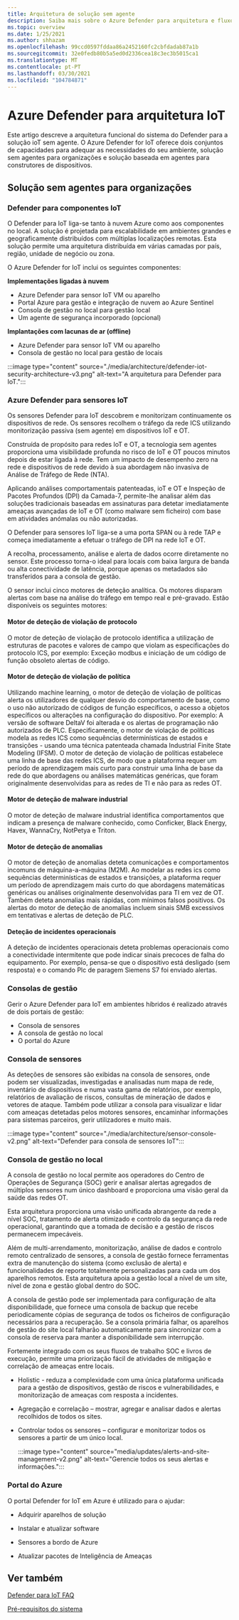 ```yaml
---
title: Arquitetura de solução sem agente
description: Saiba mais sobre o Azure Defender para arquitetura e fluxo de informação ioT sem agente.
ms.topic: overview
ms.date: 1/25/2021
ms.author: shhazam
ms.openlocfilehash: 99ccd0597fddaa86a2452160fc2cbfdadab87a1b
ms.sourcegitcommit: 32e0fedb80b5a5ed0d2336cea18c3ec3b5015ca1
ms.translationtype: MT
ms.contentlocale: pt-PT
ms.lasthandoff: 03/30/2021
ms.locfileid: "104784871"
---
```

# <a name="azure-defender-for-iot-architecture"></a>Azure Defender para arquitetura IoT

Este artigo descreve a arquitetura funcional do sistema do Defender para a solução ioT sem agente. O Azure Defender for IoT oferece dois conjuntos de capacidades para adequar as necessidades do seu ambiente, solução sem agentes para organizações e solução baseada em agentes para construtores de dispositivos.

## <a name="agentless-solution-for-organizations"></a>Solução sem agentes para organizações
### <a name="defender-for-iot-components"></a>Defender para componentes IoT

O Defender para IoT liga-se tanto à nuvem Azure como aos componentes no local. A solução é projetada para escalabilidade em ambientes grandes e geograficamente distribuídos com múltiplas localizações remotas. Esta solução permite uma arquitetura distribuída em várias camadas por país, região, unidade de negócio ou zona. 

O Azure Defender for IoT inclui os seguintes componentes: 

**Implementações ligadas à nuvem**

- Azure Defender para sensor IoT VM ou aparelho
- Portal Azure para gestão e integração de nuvem ao Azure Sentinel
- Consola de gestão no local para gestão local
- Um agente de segurança incorporado (opcional)

**Implantações com lacunas de ar (offline)**

- Azure Defender para sensor IoT VM ou aparelho
- Consola de gestão no local para gestão de locais

:::image type="content" source="./media/architecture/defender-iot-security-architecture-v3.png" alt-text="A arquitetura para Defender para IoT.":::

### <a name="azure-defender-for-iot-sensors"></a>Azure Defender para sensores IoT

Os sensores Defender para IoT descobrem e monitorizam continuamente os dispositivos de rede. Os sensores recolhem o tráfego da rede ICS utilizando monitorização passiva (sem agente) em dispositivos IoT e OT. 
 
Construída de propósito para redes IoT e OT, a tecnologia sem agentes proporciona uma visibilidade profunda no risco de IoT e OT poucos minutos depois de estar ligada à rede. Tem um impacto de desempenho zero na rede e dispositivos de rede devido à sua abordagem não invasiva de Análise de Tráfego de Rede (NTA). 
 
Aplicando análises comportamentais patenteadas, ioT e OT e Inspeção de Pacotes Profundos (DPI) da Camada-7, permite-lhe analisar além das soluções tradicionais baseadas em assinaturas para detetar imediatamente ameaças avançadas de IoT e OT (como malware sem ficheiro) com base em atividades anómalas ou não autorizadas. 
  
O Defender para sensores IoT liga-se a uma porta SPAN ou à rede TAP e começa imediatamente a efetuar o tráfego de DPI na rede IoT e OT. 
 
A recolha, processamento, análise e alerta de dados ocorre diretamente no sensor. Este processo torna-o ideal para locais com baixa largura de banda ou alta conectividade de latência, porque apenas os metadados são transferidos para a consola de gestão.

O sensor inclui cinco motores de deteção analítica. Os motores disparam alertas com base na análise do tráfego em tempo real e pré-gravado. Estão disponíveis os seguintes motores: 

#### <a name="protocol-violation-detection-engine"></a>Motor de deteção de violação de protocolo
O motor de deteção de violação de protocolo identifica a utilização de estruturas de pacotes e valores de campo que violam as especificações do protocolo ICS, por exemplo: Exceção modbus e iniciação de um código de função obsoleto alertas de código.

#### <a name="policy-violation-detection-engine"></a>Motor de deteção de violação de política
Utilizando machine learning, o motor de deteção de violação de políticas alerta os utilizadores de qualquer desvio do comportamento de base, como o uso não autorizado de códigos de função específicos, o acesso a objetos específicos ou alterações na configuração do dispositivo. Por exemplo: A versão de software DeltaV foi alterada e os alertas de programação não autorizados de PLC. Especificamente, o motor de violação de políticas modela as redes ICS como sequências determinísticas de estados e transições - usando uma técnica patenteada chamada Industrial Finite State Modeling (IFSM). O motor de deteção de violação de políticas estabelece uma linha de base das redes ICS, de modo que a plataforma requer um período de aprendizagem mais curto para construir uma linha de base da rede do que abordagens ou análises matemáticas genéricas, que foram originalmente desenvolvidas para as redes de TI e não para as redes OT.

#### <a name="industrial-malware-detection-engine"></a>Motor de deteção de malware industrial
O motor de deteção de malware industrial identifica comportamentos que indicam a presença de malware conhecido, como Conficker, Black Energy, Havex, WannaCry, NotPetya e Triton. 

#### <a name="anomaly-detection-engine"></a>Motor de deteção de anomalias
O motor de deteção de anomalias deteta comunicações e comportamentos incomuns de máquina-a-máquina (M2M). Ao modelar as redes ics como sequências determinísticas de estados e transições, a plataforma requer um período de aprendizagem mais curto do que abordagens matemáticas genéricas ou análises originalmente desenvolvidas para TI em vez de OT. Também deteta anomalias mais rápidas, com mínimos falsos positivos. Os alertas do motor de deteção de anomalias incluem sinais SMB excessivos em tentativas e alertas de deteção de PLC.

#### <a name="operational-incident-detection"></a>Deteção de incidentes operacionais
A deteção de incidentes operacionais deteta problemas operacionais como a conectividade intermitente que pode indicar sinais precoces de falha do equipamento. Por exemplo, pensa-se que o dispositivo está desligado (sem resposta) e o comando Plc de paragem Siemens S7 foi enviado alertas.

### <a name="management-consoles"></a>Consolas de gestão
Gerir o Azure Defender para IoT em ambientes híbridos é realizado através de dois portais de gestão: 
- Consola de sensores
- A consola de gestão no local
- O portal do Azure

### <a name="sensor-console"></a>Consola de sensores
As deteções de sensores são exibidas na consola de sensores, onde podem ser visualizadas, investigadas e analisadas num mapa de rede, inventário de dispositivos e numa vasta gama de relatórios, por exemplo, relatórios de avaliação de riscos, consultas de mineração de dados e vetores de ataque. Também pode utilizar a consola para visualizar e lidar com ameaças detetadas pelos motores sensores, encaminhar informações para sistemas parceiros, gerir utilizadores e muito mais.

:::image type="content" source="./media/architecture/sensor-console-v2.png" alt-text="Defender para consola de sensores IoT":::

### <a name="on-premises-management-console"></a>Consola de gestão no local
A consola de gestão no local permite aos operadores do Centro de Operações de Segurança (SOC) gerir e analisar alertas agregados de múltiplos sensores num único dashboard e proporciona uma visão geral da saúde das redes OT.

Esta arquitetura proporciona uma visão unificada abrangente da rede a nível SOC, tratamento de alerta otimizado e controlo da segurança da rede operacional, garantindo que a tomada de decisão e a gestão de riscos permanecem impecáveis.

Além de multi-arrendamento, monitorização, análise de dados e controlo remoto centralizado de sensores, a consola de gestão fornece ferramentas extra de manutenção do sistema (como exclusão de alerta) e funcionalidades de reporte totalmente personalizadas para cada um dos aparelhos remotos. Esta arquitetura apoia a gestão local a nível de um site, nível de zona e gestão global dentro do SOC.

A consola de gestão pode ser implementada para configuração de alta disponibilidade, que fornece uma consola de backup que recebe periodicamente cópias de segurança de todos os ficheiros de configuração necessários para a recuperação. Se a consola primária falhar, os aparelhos de gestão do site local falharão automaticamente para sincronizar com a consola de reserva para manter a disponibilidade sem interrupção.

Fortemente integrado com os seus fluxos de trabalho SOC e livros de execução, permite uma priorização fácil de atividades de mitigação e correlação de ameaças entre locais.

- Holistic - reduza a complexidade com uma única plataforma unificada para a gestão de dispositivos, gestão de riscos e vulnerabilidades, e monitorização de ameaças com resposta a incidentes.

- Agregação e correlação – mostrar, agregar e analisar dados e alertas recolhidos de todos os sites.

- Controlar todos os sensores – configurar e monitorizar todos os sensores a partir de um único local.

   :::image type="content" source="media/updates/alerts-and-site-management-v2.png" alt-text="Gerencie todos os seus alertas e informações.":::

### <a name="azure-portal"></a>Portal do Azure

O portal Defender for IoT em Azure é utilizado para o ajudar:

- Adquirir aparelhos de solução

- Instalar e atualizar software

- Sensores a bordo de Azure

- Atualizar pacotes de Inteligência de Ameaças

## <a name="see-also"></a>Ver também

[Defender para IoT FAQ](resources-frequently-asked-questions.md)

[Pré-requisitos do sistema](quickstart-system-prerequisites.md)

